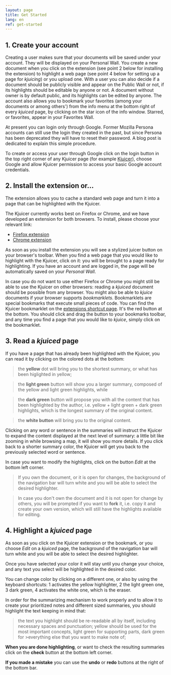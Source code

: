 ```yaml
---
layout: page
title: Get Started
lang: en
ref: get-started
---
```


## 1. Create your account
Creating a user makes sure that your documents will be saved under your account. They will be displayed on your Personal Wall. You create a new document when you click on the extension (see point 2 below for installing the extension) to highlight a web page (see point 4 below for setting up a page for *kjuicing*) or you upload one. With a user you can also decide if a document should be publicly visible and appear on the Public Wall or not, if its highlights should be editable by anyone or not. A document without owner is by default public, and its highlights can be edited by anyone. The account also allows you to bookmark your favorites (among your documents or among others') from the info menu at the bottom right of every *kjuiced* page, by clicking on the star icon of the info window. Starred, or favorites, appear in your Favorites Wall.

At present you can login only through Google. Former Mozilla Persona accounts can still use the login they created in the past, but since Persona has been deprecated they will have to reset their password. A blog post is dedicated to explain this simple procedure.

To create or access your user through Google click on the login button in the top right corner of any Kjuicer page (for example <a href="http://alpha.kjuicer.com/cache/4549/show/#l:1,c:on" target="_blank">Kjuicer</a>), choose Google and allow Kjuicer permission to access your basic Google account credentials.

## 2. Install the extension or...
The extension allows you to cache a standard web page and turn it into a page that can be highlighted with the Kjuicer.

The Kjuicer currently works best on Firefox or Chrome, and we have developed an extension for both browsers.
To install, please choose your relevant link:
- [Firefox extension][kj1]
- [Chrome extension][kj2]

As soon as you install the extension you will see a stylized juicer button on your browser's toolbar. When you find a web page that you would like to highlight with the Kjuicer, click on it: you will be brought to a page ready for highlighting. If you have an account and are logged in, the page will be automatically saved on your *Personal Wall*.

In case you do not want to use either Firefox or Chrome you might still be able to use the Kjuicer on other browsers: reading a *kjuiced* document should be possible from any browser. You might also be able to *kjuice* documents if your browser supports *bookmarklets*. Bookmarklets are special bookmarks that execute small pieces of code.
You can find the Kjuicer bookmarklet on the [extensions shortcut page][kj3]. It's the red button at the bottom. You should click and drag the button to your bookmarks toolbar, and any time you find a page that you would like to *kjuice*, simply click on the bookmarklet.

## 3. Read a *kjuiced* page
If you have a page that has already been highlighted with the Kjuicer, you can read it by clicking on the colored dots at the bottom:
> the **yellow** dot will bring you to the shortest summary, or what has been higlighted in yellow;

> the **light green** button will show you a larger summary, composed of the yellow and light green highlights, while

> the **dark green** button will propose you with all the content that has been highlighted by the author, i.e. yellow + light green + dark green highlights, which is the longest summary of the original content.

> the **white button** will bring you to the original content.

Clicking on any word or sentence in the summaries will instruct the Kjuicer to expand the content displayed at the next level of summary: a little bit like zooming in while browsing a map, it will show you more details. If you click back to a shorter summary color, the Kjuicer will get you back to the previously selected word or sentence.

In case you want to modify the highlights, click on the button *Edit* at the bottom left corner.
> If you own the document, or it is open for changes, the background of the navigation bar will turn white
> and you will be able to select the desired highlighter.

> In case you don't own the document and it is not open for change by others, you will be prompted if you
> want to **fork** it, i.e. copy it and create your own version, which will still have the highlights available
> for editing.

## 4. Highlight a *kjuiced* page
As soon as you click on the Kjuicer extension or the bookmark, or you choose *Edit* on a *kjuiced* page, the background of the navigation bar will turn white and you will be able to select the desired highlighter.

Once you have selected your color it will stay until you change your choice, and any text you select will be highlighted in the desired color.

You can change color by clicking on a different one, or also by using the keyboard shortcuts: 1 activates the yellow highlighter, 2 the light green one, 3 dark green, 4 activates the white one, which is the eraser.

In order for the summarizing mechanism to work properly and to allow it to create your prioritized notes and different sized summaries, you should highlight the text keeping in mind that:
> the text you highlight should be re-readable all by itself, including necessary spaces and punctuation;
> yellow should be used for the most important concepts, light green for supporting parts, dark green for >everything else that you want to make note of;

**When you are done highlighting**, or want to check the resulting summaries click on the **check** button at the bottom left corner.

**If you made a mistake** you can use the **undo** or **redo** buttons at the right of the bottom bar.


[kj1]: https://addons.mozilla.org/en-US/firefox/addon/kjuicer/
[kj2]: https://chrome.google.com/webstore/detail/kjuicer/kgjcgankonbfhdgpfdbggfifpcabocno
[kj3]: http://alpha.kjuicer.com/cache/extension/
